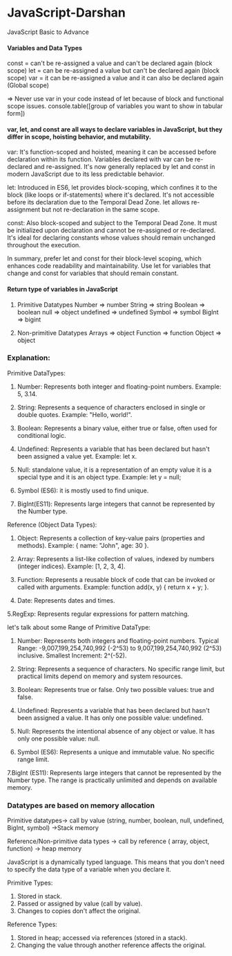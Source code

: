 # JavaScript-Darshan
JavaScript Basic to Advance

#### Variables and Data Types
const = can't be re-assigned a value and can't be declared again  (block scope)
let = can be re-assigned a value but can't be declared again (block scope)
var = it can be re-assigned a value and it can also be declared again  (Global scope)

=> Never use var in your code instead of let because of block and functional scope issues.
 console.table([group of variables you want to show in tabular form])

 #### var, let, and const are all ways to declare variables in JavaScript, but they differ in scope, hoisting behavior, and mutability.

var: It's function-scoped and hoisted, meaning it can be accessed before declaration within its function. Variables declared with var can be re-declared and re-assigned. It's now generally replaced by let and const in modern JavaScript due to its less predictable behavior.

let: Introduced in ES6, let provides block-scoping, which confines it to the block (like loops or if-statements) where it's declared. It's not accessible before its declaration due to the Temporal Dead Zone. let allows re-assignment but not re-declaration in the same scope.

const: Also block-scoped and subject to the Temporal Dead Zone. It must be initialized upon declaration and cannot be re-assigned or re-declared. It's ideal for declaring constants whose values should remain unchanged throughout the execution.

In summary, prefer let and const for their block-level scoping, which enhances code readability and maintainability. 
Use let for variables that change and const for variables that should remain constant.


#### Return type of variables in JavaScript
1) Primitive Datatypes
       Number => number
       String  => string
       Boolean  => boolean
       null  => object
       undefined  =>  undefined
       Symbol  =>  symbol
       BigInt  =>  bigint

2) Non-primitive Datatypes
       Arrays  =>  object
       Function  =>  function
       Object  =>  object

### Explanation:
Primitive DataTypes:

1. Number: Represents both integer and floating-point numbers. Example: 5, 3.14.
 
2. String: Represents a sequence of characters enclosed in single or double quotes. Example: "Hello, world!".

3. Boolean: Represents a binary value, either true or false, often used for conditional logic.

4. Undefined: Represents a variable that has been declared but hasn't been assigned a value yet. Example: let x.

5. Null:  standalone value, it is a representation of an empty value it is a special type and it is an object type. Example: let y = null; 

6. Symbol (ES6): it is mostly used to find unique.

7. BigInt(ES11): Represents large integers that cannot be represented by the Number type.

 Reference (Object Data Types):

1. Object: Represents a collection of key-value pairs (properties and methods). Example: { name: "John", age: 30 }.

2. Array: Represents a list-like collection of values, indexed by numbers (integer indices). Example: [1, 2, 3, 4].

3. Function: Represents a reusable block of code that can be invoked or called with arguments. Example: function add(x, y) { return x + y; }.

4. Date: Represents dates and times.

5.RegExp: Represents regular expressions for pattern matching.


let's talk about some Range of Primitive DataType:
   1. Number:
        Represents both integers and floating-point numbers.
        Typical Range: -9,007,199,254,740,992 (-2^53) to 9,007,199,254,740,992 (2^53) inclusive.
        Smallest Increment: 2^(-52).
     
   2. String:
        Represents a sequence of characters.
        No specific range limit, but practical limits depend on memory and system resources.
        
   3. Boolean:
        Represents true or false.
        Only two possible values: true and false.
        
   4. Undefined:
        Represents a variable that has been declared but hasn't been assigned a value.
        It has only one possible value: undefined.
        
   5. Null:
        Represents the intentional absence of any object or value.
        It has only one possible value: null.
        
   6. Symbol (ES6):
        Represents a unique and immutable value.
        No specific range limit.
        
   7.BigInt (ES11):
        Represents large integers that cannot be represented by the Number type.
        The range is practically unlimited and depends on available memory.

### Datatypes are based on memory allocation
Primitive datatypes->  call by value (string, number, boolean, null, undefined, BigInt, symbol) ->Stack memory

Reference/Non-primitive data types -> call by reference ( array, object, function) -> heap memory

JavaScript is a dynamically typed language. This means that you don't need to specify the data type of a variable when you declare it.

Primitive Types:
1. Stored in stack.
2. Passed or assigned by value (call by value).
3. Changes to copies don't affect the original.

Reference Types:
1. Stored in heap; accessed via references (stored in a stack).
2. Changing the value through another reference affects the original.

